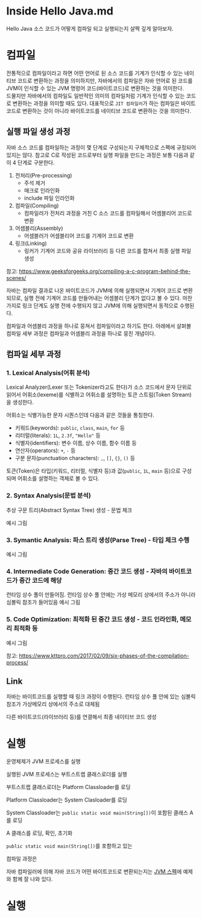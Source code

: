# Inside Hello Java.md

Hello Java 소스 코드가 어떻게 컴파일 되고 실행되는지 살짝 깊게 알아보자.

# 컴파일

전통적으로 컴파일이라고 하면 어떤 언어로 된 소스 코드를 기계가 인식할 수 있는 네이티브 코드로 변환하는 과정을 의미하지만, 자바에서의 컴파일은 자바 언어로 된 코드를 JVM이 인식할 수 있는 JVM 명령어 코드(바이트코드)로 변환하는 것을 의미한다.  
드물지만 자바에서의 컴파일도 일반적인 의미의 컴파일처럼 기계가 인식할 수 있는 코드로 변환하는 과정을 의미할 때도 있다. 대표적으로 `JIT 컴파일러`가 하는 컴파일은 바이트코드로 변환하는 것이 아니라 바이트코드를 네이티브 코드로 변환하는 것을 의미한다.

## 실행 파일 생성 과정

자바 소스 코드를 컴파일하는 과정이 몇 단계로 구성되는지 구체적으로 스펙에 규정되어 있지는 않다. 참고로 C로 작성된 코드로부터 실행 파일을 만드는 과정은 보통 다음과 같이 4 단계로 구분한다.

1. 전처리(Pre-processing)
    - 주석 제거
    - 매크로 인라인화
    - include 파일 인라인화
1. 컴파일(Compiling)
    - 컴파일러가 전처리 과정을 거친 C 소스 코드를 컴파일해서 어셈블리어 코드로 변환
1. 어셈블리(Assembly)
    - 어셈블러가 어셈블리어 코드를 기계어 코드로 변환
1. 링크(Linking)
    - 링커가 기계어 코드와 공유 라이브러리 등 다른 코드를 합쳐서 최종 실행 파일 생성

참고: https://www.geeksforgeeks.org/compiling-a-c-program-behind-the-scenes/

자바는 컴파일 결과로 나온 바이트코드가 JVM에 의해 실행되면서 기계어 코드로 변환되므로, 실행 전에 기계어 코드를 만들어내는 어셈블리 단계가 없다고 볼 수 있다. 마찬가지로 링크 단계도 실행 전에 수행되지 않고 JVM에 의해 실행되면서 동적으로 수행된다.

컴파일과 어셈블리 과정을 하나로 뭉쳐서 컴파일이라고 하기도 한다. 아래에서 살펴볼 컴파일 세부 과정은 컴파일과 어셈블리 과정을 하나로 뭉친 개념이다.


## 컴파일 세부 과정

### 1. Lexical Analysis(어휘 분석)

Lexical Analyzer(Lexer 또는 Tokenizer라고도 한다)가 소스 코드에서 문자 단위로 읽어서 어휘소(lexeme)를 식별하고 어휘소를 설명하는 토큰 스트림(Token Stream)을 생성한다.

어휘소는 식별가능한 문자 시퀀스인데 다음과 같은 것들을 통칭한다.

- 키워드(keywords): `public`, `class`, `main`, `for` 등
- 리터럴(literals): `1L`, `2.3f`, `"Hello"` 등
- 식별자(identifiers): 변수 이름, 상수 이름, 함수 이름 등
- 연산자(operators): `+`, `-` 등
- 구분 문자(punctuation characters): `,`, `[]`, `{}`, `()` 등

토큰(Token)은 타입(키워드, 리터럴, 식별자 등)과 값(`public`, `1L`, `main` 등)으로 구성되며 어휘소를 설명하는 객체로 볼 수 있다.

### 2. Syntax Analysis(문법 분석)

추상 구문 트리(Abstract Syntax Tree) 생성 - 문법 체크

예시 그림

### 3. Symantic Analysis: 파스 트리 생성(Parse Tree) - 타입 체크 수행
예시 그림

### 4. Intermediate Code Generation: 중간 코드 생성 - 자바의 바이트코드가 중간 코드에 해당

런타임 상수 풀이 만들어짐. 런타임 상수 풀 안에는 가상 메모리 상에서의 주소가 아니라 심볼릭 참조가 들어있음
예시 그림

### 5. Code Optimization: 최적화 된 중간 코드 생성 - 코드 인라인화, 메모리 최적화 등
예시 그림

참고: https://www.kttpro.com/2017/02/09/six-phases-of-the-compilation-process/

## Link

자바는 바이트코드를 실행할 때 링크 과정이 수행된다. 런타임 상수 풀 안에 있는 심볼릭 참조가 가상메모리 상에서의 주소로 대체됨

다른 바이트코드(라이브러리 등)를 연결해서 최종 네이티브 코드 생성


# 실행

운영체제가 JVM 프로세스를 실행

실행된 JVM 프로세스는 부트스트랩 클래스로더를 실행

부트스트랩 클래스로더는 Platform Classloader를 로딩

Platform Classloader는 System Clasloader를 로딩

System Classloader는 `public static void main(String[])`이 포함된 클래스 A를 로딩

A 클래스를 로딩, 확인, 초기화



 `public static void main(String[])`를 포함하고 있는 





컴파일 과정은 


자바 컴파일러에 의해 자바 코드가 어떤 바이트코드로 변환되는지는 [JVM 스펙](https://docs.oracle.com/javase/specs/jvms/se11/html/jvms-3.html)에 예제와 함께 잘 나와 있다.



# 실행

